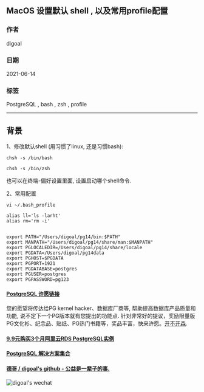 ## MacOS 设置默认 shell , 以及常用profile配置  
             
### 作者                  
digoal                  
                  
### 日期                  
2021-06-14                  
                  
### 标签                  
PostgreSQL , bash , zsh , profile         
                  
----                  
                  
## 背景               
  
  
1、修改默认shell (用习惯了linux, 还是习惯bash):  
  
```  
chsh -s /bin/bash  
  
chsh -s /bin/zsh  
```  
  
也可以在终端-偏好设置里面, 设置启动哪个shell命令.  
  
  
2、常用配置  
  
```  
vi ~/.bash_profile  
```  
  
```  
alias ll='ls -larht'  
alias rm='rm -i'  
  
  
export PATH="/Users/digoal/pg14/bin:$PATH"  
export MANPATH="/Users/digoal/pg14/share/man:$MANPATH"  
export PGLOCALEDIR=/Users/digoal/pg14/share/locale  
export PGDATA=/Users/digoal/pg14data  
export PGHOST=$PGDATA  
export PGPORT=1921  
export PGDATABASE=postgres  
export PGUSER=postgres  
export PGPASSWORD=pg123  
```  
    
  
#### [PostgreSQL 许愿链接](https://github.com/digoal/blog/issues/76 "269ac3d1c492e938c0191101c7238216")
您的愿望将传达给PG kernel hacker、数据库厂商等, 帮助提高数据库产品质量和功能, 说不定下一个PG版本就有您提出的功能点. 针对非常好的提议，奖励限量版PG文化衫、纪念品、贴纸、PG热门书籍等，奖品丰富，快来许愿。[开不开森](https://github.com/digoal/blog/issues/76 "269ac3d1c492e938c0191101c7238216").  
  
  
#### [9.9元购买3个月阿里云RDS PostgreSQL实例](https://www.aliyun.com/database/postgresqlactivity "57258f76c37864c6e6d23383d05714ea")
  
  
#### [PostgreSQL 解决方案集合](https://yq.aliyun.com/topic/118 "40cff096e9ed7122c512b35d8561d9c8")
  
  
#### [德哥 / digoal's github - 公益是一辈子的事.](https://github.com/digoal/blog/blob/master/README.md "22709685feb7cab07d30f30387f0a9ae")
  
  
![digoal's wechat](../pic/digoal_weixin.jpg "f7ad92eeba24523fd47a6e1a0e691b59")
  
